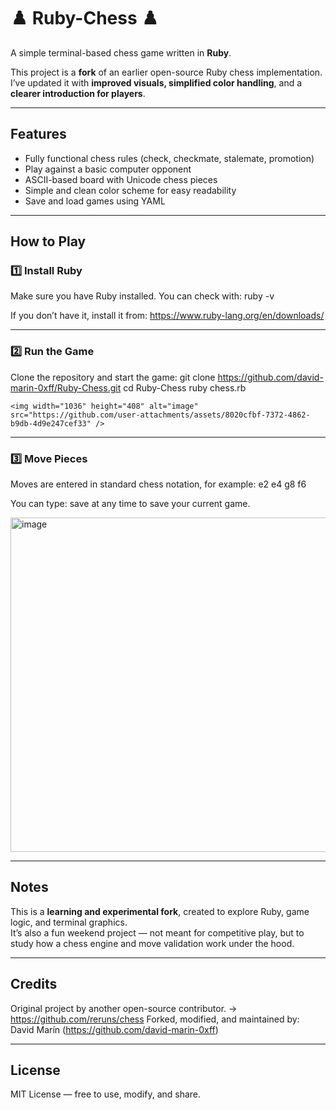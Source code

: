 # ♟️ Ruby-Chess ♟️

A simple terminal-based chess game written in **Ruby**.

This project is a **fork** of an earlier open-source Ruby chess implementation.  
I’ve updated it with **improved visuals, simplified color handling**, and a **clearer introduction for players**.

---

## Features

- Fully functional chess rules (check, checkmate, stalemate, promotion)
- Play against a basic computer opponent
- ASCII-based board with Unicode chess pieces
- Simple and clean color scheme for easy readability
- Save and load games using YAML

---

## How to Play

### 1️⃣ Install Ruby  
Make sure you have Ruby installed. You can check with:
    ruby -v

If you don’t have it, install it from:
    https://www.ruby-lang.org/en/downloads/

---

### 2️⃣ Run the Game
Clone the repository and start the game:
    git clone https://github.com/david-marin-0xff/Ruby-Chess.git
    cd Ruby-Chess
    ruby chess.rb

    <img width="1036" height="408" alt="image" src="https://github.com/user-attachments/assets/8020cfbf-7372-4862-b9db-4d9e247cef33" />


---

### 3️⃣ Move Pieces
Moves are entered in standard chess notation, for example:
    e2 e4
    g8 f6

You can type:
    save
at any time to save your current game.

<img width="822" height="535" alt="image" src="https://github.com/user-attachments/assets/70ec0d34-3692-4fec-a4f6-1185184d6d55" />


---

## Notes

This is a **learning and experimental fork**, created to explore Ruby, game logic, and terminal graphics.  
It’s also a fun weekend project — not meant for competitive play, but to study how a chess engine and move validation work under the hood.

---

## Credits

Original project by another open-source contributor. → https://github.com/reruns/chess 
Forked, modified, and maintained by:
    David Marín (https://github.com/david-marin-0xff)

---

## License

MIT License — free to use, modify, and share.
